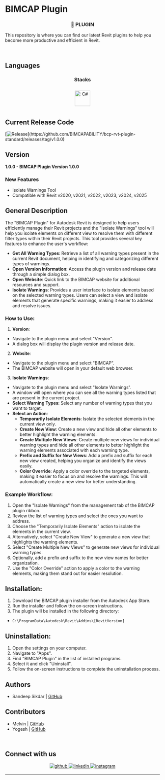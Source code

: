 # BIMCAP Plugin

### <div align="center">🚀 PLUGIN </div>

This repository is where you can find our latest Revit plugins to help you become more productive and efficient in Revit.

<br/>

## Languages

### <div align="center">Stacks</div>
<div align="center">
<a href="https://docs.microsoft.com/en-us/dotnet/csharp/" target="_blank"><img style="margin: 10px" src="https://profilinator.rishav.dev/skills-assets/csharp-original.svg" alt="C#" height="50" /></a>
</div>

## Current Release Code
[![Release]([https://img.shields.io/github/v/release/BIMCAPABILITY/bcp-rvt-plugin-standard](https://github.com/BIMCAPABILITY/bcp-rvt-plugin-standard/releases/tag/v1.0.0))](https://github.com/BIMCAPABILITY/bcp-rvt-plugin-standard/releases/tag/v1.0.0)

## Version
**1.0.0 - BIMCAP Plugin Version 1.0.0**

### New Features
- Isolate Warnings Tool
- Compatible with Revit v2020, v2021, v2022, v2023, v2024, v2025

## General Description
The "BIMCAP Plugin" for Autodesk Revit is designed to help users efficiently manage their Revit projects and the "Isolate Warnings" tool will help you isolate elements on different view to resolve them with different filter types within their Revit projects. This tool provides several key features to enhance the user's workflow:

- **Get All Warning Types**: Retrieve a list of all warning types present in the current Revit document, helping in identifying and categorizing different types of warnings.
- **Open Version Information**: Access the plugin version and release date through a simple dialog box.
- **Open Website**: Quick link to the BIMCAP website for additional resources and support.
- **Isolate Warnings**: Provides a user interface to isolate elements based on the selected warning types. Users can select a view and isolate elements that generate specific warnings, making it easier to address and resolve issues.

### How to Use:

1. **Version**:
- Navigate to the plugin menu and select "Version".
- A dialog box will display the plugin version and release date.

2. **Website**:
- Navigate to the plugin menu and select "BIMCAP".
- The BIMCAP website will open in your default web browser.

3. **Isolate Warnings**:
- Navigate to the plugin menu and select "Isolate Warnings".
- A window will open where you can see all the warning types listed that are present in the current project.
- **Select Warning Types**: Select any number of warning types that you want to target.
- **Select an Action**:
     - **Temporarily Isolate Elements**: Isolate the selected elements in the current view only.
     - **Create New View**: Create a new view and hide all other elements to better highlight the warning elements.
     - **Create Multiple New Views**: Create multiple new views for individual warning types and hide all other elements to better highlight the warning elements associated with each warning type.
     - **Prefix and Suffix for New Views**: Add a prefix and suffix for each new view created, helping you organize and identify the views easily.
     - **Color Override**: Apply a color override to the targeted elements, making it easier to focus on and resolve the warnings. This will automatically create a new view for better understanding.

### Example Workflow:

1. Open the "Isolate Warnings" from the management tab of the BIMCAP plugin ribbon.
2. Review the list of warning types and select the ones you want to address.
3. Choose the "Temporarily Isolate Elements" action to isolate the elements in the current view.
4. Alternatively, select "Create New View" to generate a new view that highlights the warning elements.
5. Select "Create Multiple New Views" to generate new views for individual warning types.
6. Optionally, add a prefix and suffix to the new view names for better organization.
7. Use the "Color Override" action to apply a color to the warning elements, making them stand out for easier resolution.

## Installation:

1. Download the BIMCAP plugin installer from the Autodesk App Store.
2. Run the installer and follow the on-screen instructions.
3. The plugin will be installed in the following directory:
- `C:\ProgramData\Autodesk\Revit\Addins\[RevitVersion]`

## Uninstallation:

1. Open the settings on your computer.
2. Navigate to "Apps".
3. Find "BIMCAP Plugin" in the list of installed programs.
4. Select it and click "Uninstall".
5. Follow the on-screen instructions to complete the uninstallation process.

## Authors
- Sandeep Sikdar | [GitHub](https://github.com/Sandeep-sikdar)

## Contributors
- Melvin | [GitHub](https://github.com/bcp-bino)
- Yogesh | [GitHub](https://github.com/YogeshBIMCAP)

<br/>

## Connect with us
<div align="center">
<a href="https://github.com/BIMCAPABILITY" target="_blank">
<img src=https://img.shields.io/badge/github-%2324292e.svg?&style=for-the-badge&logo=github&logoColor=white alt=github style="margin-bottom: 5px;" />
</a>
<a href="https://linkedin.com/in/bimcap" target="_blank">
<img src=https://img.shields.io/badge/linkedin-%231E77B5.svg?&style=for-the-badge&logo=linkedin&logoColor=white alt=linkedin style="margin-bottom: 5px;" />
</a>
<a href="https://instagram.com/bimcap" target="_blank">
<img src=https://img.shields.io/badge/instagram-%23000000.svg?&style=for-the-badge&logo=instagram&logoColor=white alt=instagram style="margin-bottom: 5px;" />
</a>
</div>




----
